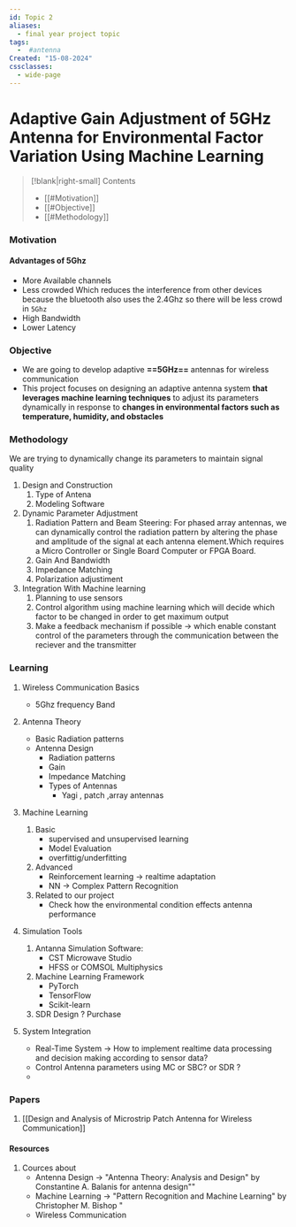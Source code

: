 ```yaml
---
id: Topic 2
aliases:
  - final year project topic
tags:
  -  #antenna
Created: "15-08-2024"
cssclasses:
  - wide-page
---
```


# Adaptive Gain Adjustment of 5GHz Antenna for Environmental Factor Variation Using Machine Learning

> [!blank|right-small] Contents
>
> - [[#Motivation]]
> - [[#Objective]]
> - [[#Methodology]]

### Motivation

#### Advantages of 5Ghz

- More Available channels
- Less crowded Which reduces the interference from other devices because the bluetooth also uses the 2.4Ghz so there will be less crowd in `5Ghz`
- High Bandwidth
- Lower Latency

### Objective

- We are going to develop adaptive **==5GHz==** antennas for wireless communication
- This project focuses on designing an adaptive antenna system **that leverages machine learning techniques** to adjust its parameters dynamically in response to **changes in environmental factors such as temperature, humidity, and obstacles**

### Methodology

We are trying to dynamically change its parameters to maintain signal quality

1. Design and Construction
   1. Type of Antena
   2. Modeling Software
2. Dynamic Parameter Adjustment
   1. Radiation Pattern and Beam Steering: For phased array antennas, we can dynamically control the radiation pattern by altering the phase and amplitude of the signal at each antenna element.Which requires a Micro Controller or Single Board Computer or FPGA Board.
   2. Gain And Bandwidth
   3. Impedance Matching
   4. Polarization adjustiment
3. Integration With Machine learning
   1. Planning to use sensors
   2. Control algorithm using machine learning which will decide which factor to be changed in order to get maximum output
   3. Make a feedback mechanism if possible -> which enable constant control of the parameters through the communication between the reciever and the transmitter

### Learning

1. Wireless Communication Basics
   - 5Ghz frequency Band
2. Antenna Theory

   - Basic Radiation patterns
   - Antenna Design
     - Radiation patterns
     - Gain
     - Impedance Matching
     - Types of Antennas
       - Yagi , patch ,array antennas

3. Machine Learning
   1. Basic
      - supervised and unsupervised learning
      - Model Evaluation
      - overfittig/underfitting
   2. Advanced
      - Reinforcement learning -> realtime adaptation
      - NN -> Complex Pattern Recognition
   3. Related to our project
      - Check how the environmental condition effects antenna performance
4. Simulation Tools

   1. Antanna Simulation Software:
      - CST Microwave Studio
      - HFSS or COMSOL Multiphysics
   2. Machine Learning Framework
      - PyTorch
      - TensorFlow
      - Scikit-learn
   3. SDR Design ? Purchase

5. System Integration
   - Real-Time System -> How to implement realtime data processing and decision making according to sensor data?
   - Control Antenna parameters using MC or SBC? or SDR ?
   -

### Papers

1. [[Design and Analysis of Microstrip Patch Antenna for Wireless Communication]]
#### Resources

1. Cources about
   - Antenna Design -> "Antenna Theory: Analysis and Design" by Constantine A. Balanis for antenna design""
   - Machine Learning -> "Pattern Recognition and Machine Learning" by Christopher M. Bishop "
   - Wireless Communication

